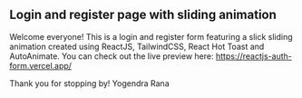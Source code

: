 
## Login and register page with sliding animation

Welcome everyone! This is a login and register form featuring a slick sliding animation created using ReactJS, TailwindCSS, React Hot Toast and AutoAnimate.
You can check out the live preview here: https://reactjs-auth-form.vercel.app/

Thank you for stopping by!
Yogendra Rana
